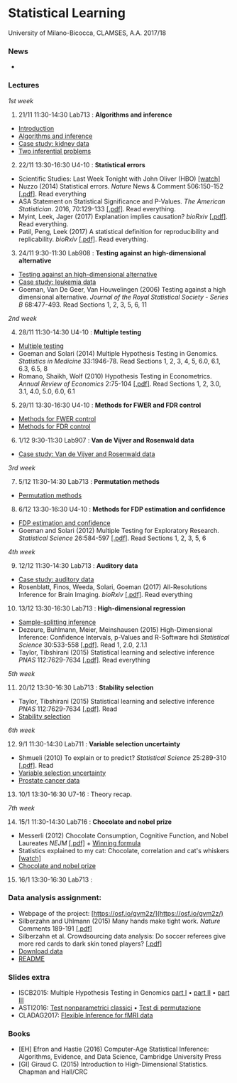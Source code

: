 # Statistical Learning 

University of Milano-Bicocca, CLAMSES, A.A. 2017/18

### News

* 

### Lectures

*1st week*

1. 21/11 11:30-14:30 Lab713 : **Algorithms and inference**

  + [Introduction](https://github.com/aldosolari/SL/blob/master/lectures/0_intro.pdf)
  + [Algorithms and inference](https://github.com/aldosolari/SL/blob/master/lectures/1_ai.pdf)
  + [Case study: kidney data](https://github.com/aldosolari/SL/blob/master/lectures/5_kidney.pdf)
  + [Two inferential problems](https://github.com/aldosolari/SL/blob/master/lectures/2_twoip.pdf)


2. 22/11 13:30-16:30 U4-10 : **Statistical errors**

  + Scientific Studies: Last Week Tonight with John Oliver (HBO) [[watch]](https://www.youtube.com/watch?v=0Rnq1NpHdmw)
  + Nuzzo (2014) Statistical errors. *Nature* News & Comment 506:150-152 [[.pdf]](http://folk.ntnu.no/slyderse/Nuzzo%20and%20Editorial%20-%20p-values.pdf). Read everything
  + ASA Statement on Statistical Significance and P-Values. *The American Statistician*. 2016, 70:129-133
  [[.pdf]](https://socialsciences.mcmaster.ca/jfox/Courses/soc6z3/AmStatAssn-p-values.pdf). Read everything.
  + Myint, Leek, Jager (2017) Explanation implies causation? *bioRxiv* [[.pdf]](https://www.biorxiv.org/content/biorxiv/early/2017/11/13/218784.full.pdf). Read everything.
  + Patil, Peng, Leek (2017) A statistical definition for reproducibility and replicability. *bioRxiv* [[.pdf]](https://www.biorxiv.org/content/early/2016/07/29/066803.full.pdf). Read everything.
  

3. 24/11 9:30-11:30 Lab908 : **Testing against an high-dimensional alternative**

  + [Testing against an high-dimensional alternative](https://github.com/aldosolari/SL/blob/master/lectures/4_tahda.pdf)
  + [Case study: leukemia data](https://github.com/aldosolari/SL/blob/master/lectures/3_leukemia.pdf)
  + Goeman, Van De Geer, Van Houwelingen (2006) Testing against a high dimensional alternative. *Journal of the Royal Statistical Society - Series B* 68:477-493. Read Sections 1, 2, 3, 5, 6, 11
    
*2nd week*

4. 28/11 11:30-14:30 U4-10 : **Multiple testing**

  + [Multiple testing](https://github.com/aldosolari/SL/blob/master/lectures/6_mt.pdf)
  + Goeman and Solari (2014) Multiple Hypothesis Testing in Genomics. *Statistics in Medicine* 33:1946-78. Read Sections 1, 2, 3, 4, 5, 6.0, 6.1, 6.3, 6.5, 8
  + Romano, Shaikh, Wolf (2010) Hypothesis Testing in Econometrics. *Annual Review of Economics* 2:75-104 [[.pdf]](http://www.econ.uzh.ch/dam/jcr:ffffffff-935a-b0d6-0000-00002a046dec/are_2010.pdf). Read Sections 1, 2, 3.0, 3.1, 4.0, 5.0, 6.0, 6.1

5. 29/11 13:30-16:30 U4-10 : **Methods for FWER and FDR control**

  + [Methods for FWER control](https://github.com/aldosolari/SL/blob/master/lectures/7_FWER.pdf)
  + [Methods for FDR control](https://github.com/aldosolari/SL/blob/master/lectures/8_FDR.pdf)

6. 1/12 9:30-11:30 Lab907 : **Van de Vijver and Rosenwald data**

  + [Case study: Van de Vijver and Rosenwald data](https://github.com/aldosolari/SL/blob/master/lectures/9_VandeVijver.pdf)

*3rd week*

7. 5/12 11:30-14:30 Lab713 : **Permutation methods**

  + [Permutation methods](https://github.com/aldosolari/SL/blob/master/lectures/10_perm.pdf)

8. 6/12 13:30-16:30 U4-10 : **Methods for FDP estimation and confidence**

  + [FDP estimation and confidence](https://github.com/aldosolari/SL/blob/master/lectures/11_fdp.pdf)
  + Goeman and Solari (2012) Multiple Testing for Exploratory Research. *Statistical Science* 26:584-597 [[.pdf]](https://projecteuclid.org/download/pdfview_1/euclid.ss/1330437937). Read Sections 1, 2, 3, 5, 6
    
*4th week*

9. 12/12 11:30-14:30 Lab713 : **Auditory data**
  + [Case study: auditory data](https://github.com/aldosolari/SL/blob/master/lectures/12_fMRI.pdf)
  + Rosenblatt, Finos, Weeda, Solari, Goeman (2017) All-Resolutions Inference for Brain Imaging. *bioRxiv* [[.pdf]](https://www.biorxiv.org/content/biorxiv/early/2017/11/28/226126.full.pdf). Read everything
    
10. 13/12 13:30-16:30 Lab713 : **High-dimensional regression**
  +  [Sample-splitting inference](https://github.com/aldosolari/SL/blob/master/lectures/13_hdi.pdf)
  + Dezeure, Buhlmann, Meier, Meinshausen (2015) High-Dimensional Inference: Confidence
Intervals, p-Values and R-Software hdi  *Statistical Science* 30:533-558 [[.pdf]](https://arxiv.org/pdf/1408.4026.pdf). Read 1, 2.0, 2.1.1
  + Taylor, Tibshirani (2015) Statistical learning and selective inference *PNAS* 112:7629-7634 [[.pdf]](http://www.pnas.org/content/112/25/7629.full.pdf). Read everything

*5th week*


11. 20/12 13:30-16:30 Lab713 : **Stability selection**
  + Taylor, Tibshirani (2015) Statistical learning and selective inference *PNAS* 112:7629-7634 [[.pdf]](http://www.pnas.org/content/112/25/7629.full.pdf). Read
  +  [Stability selection](https://github.com/aldosolari/SL/blob/master/lectures/14_stability.pdf)
  
  
*6th week*


12. 9/1 11:30-14:30 Lab711 : **Variable selection uncertainty**
  + Shmueli (2010) To explain or to predict? *Statistical Science* 25:289-310 [[.pdf]](https://arxiv.org/pdf/1101.0891.pdf). Read
  +  [Variable selection uncertainty](https://github.com/aldosolari/SL/blob/master/extra/vsu.pdf)
  +  [Prostate cancer data](https://github.com/aldosolari/SL/blob/master/lectures/15_prostate.pdf)

13. 10/1 13:30-16:30 U7-16 : Theory recap.


*7th week*


14. 15/1 11:30-14:30 Lab716 : **Chocolate and nobel prize**
  +   Messerli (2012) Chocolate Consumption, Cognitive Function,
and Nobel Laureates *NEJM* [[.pdf]](http://www.biostat.jhsph.edu/courses/bio621/misc/Chocolate%20consumption%20cognitive%20function%20and%20nobel%20laurates%20(NEJM).pdf)
	+ [Winning formula](http://i.huffpost.com/gen/819873/thumbs/h-NOBEL-1536x1536.jpg?6)
  +   Statistics explained to my cat: Chocolate, correlation and cat's whiskers [[watch]](https://www.youtube.com/watch?v=ZeCr3Jgh8r0&t=12s)
  +  [Chocolate and nobel prize](https://github.com/aldosolari/SL/blob/master/lectures/16_choco.pdf)


15. 16/1 13:30-16:30 Lab713 : 

	
### Data analysis assignment:
  + Webpage of the project: [https://osf.io/gvm2z/](https://osf.io/gvm2z/)
  + Silberzahn and  Uhlmann (2015) Many hands make tight work. *Nature* Comments 189-191 [[.pdf]](http://www.socialjudgments.com/docs/Silberzahn_Uhlmann_2015.pdf)
  + Silberzahn et al. Crowdsourcing data analysis: Do soccer referees give more red cards to dark skin toned players? [[.pdf]](http://home.uchicago.edu/~npope/crowdsourcing_paper.pdf)
  + [Download data](https://osf.io/47tnc/)
  + [README](https://github.com/aldosolari/SL/tree/master/DAA)


### Slides extra
  +  ISCB2015: Multiple Hypothesis Testing in Genomics [part I](https://github.com/aldosolari/SL/blob/master/extra/ISCB2015partI.pdf) • [part II](https://github.com/aldosolari/SL/blob/master/extra/ISCB2015partI.pdf) • [part III](https://github.com/aldosolari/SL/blob/master/extra/ISCB2015partIII.pdf) 
  +  ASTI2016: [Test nonparametrici classici](https://github.com/aldosolari/SL/blob/master/extra/ASTI2016classic.pdf) • [Test di permutazione](https://github.com/aldosolari/SL/blob/master/extra/ASTI2016perm.pdf)  
  + CLADAG2017: [Flexible Inference for fMRI data](https://github.com/aldosolari/SL/blob/master/extra/CLADAG2017.pdf)

### Books
  + [EH] Efron and Hastie (2016) Computer-Age Statistical Inference: Algorithms, Evidence, and Data Science, Cambridge University Press
  + [GI] Giraud C. (2015) Introduction to High-Dimensional Statistics. Chapman and Hall/CRC
